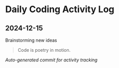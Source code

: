 # Daily Coding Activity Log

## 2024-12-15

Brainstorming new ideas

> Code is poetry in motion.

*Auto-generated commit for activity tracking*

